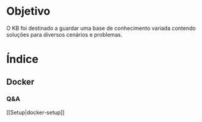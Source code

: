 # Objetivo
O KB foi destinado a guardar uma base de conhecimento variada contendo soluções para diversos cenários e problemas.

# Índice

## Docker 

### Q&A
[[Setup|docker-setup]]
